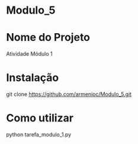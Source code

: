 # Modulo_5
# Nome do Projeto
Atividade Módulo 1
# Instalação
git clone https://github.com/armenioc/Modulo_5.git
# Como utilizar
python tarefa_modulo_1.py
